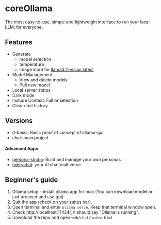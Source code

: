 # coreOllama
The most easy-to-use, simple and lightweight interface to run your local LLM, for everyone. 

## Features
- Generate
  - model selection
  - temperature
  - Image input for [llama3.2-vision:latest](https://ollama.com/library/llama3.2-vision)
- Model Management
  - View and delete models
  - Pull new model
- Local server status
- Dark mode
- Include Context: Full or selection
- Clear chat history

## Versions
- 0-basic: Basic proof of concept of ollama-gui
- chat: main project
#### Advanced Apps
- [persona-studio](https://github.com/chanulee/persona-studio): Build and manage your own personas
- [everychat](https://github.com/chanulee/everychat): your AI chat multiverse

## Beginner's guide
1. Ollama setup - install ollama app for mac (You can download model or just proceed and use gui)
2. Quit the app (check on your status bar). 
3. Open terminal and enter `ollama serve`. Keep that terminal window open.
4. Check http://localhost:11434/, it should say "Ollama is running".
5. Download the repo and open `web/chat/index.html`
